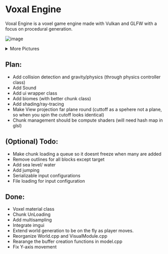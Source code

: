 # Voxal Engine
Voxal Engine is a voxel game engine made with Vulkan and GLFW with a focus on procedural generation.

![image](https://github.com/Git-RoySun/Engine2/assets/25252952/d10aad84-218e-48dd-81e3-1516461b7aeb)


<details>
<summary>More Pictures</summary>
  
![gallery](https://github.com/Git-RoySun/VoxalEngine/assets/25252952/214c9555-fb11-496a-82ed-9dd6e674eb99)
</details>

## Plan:
- Add collision detection and gravity/physics (through physics controller class)
- Add Sound
- Add ui wrapper class
- Add biomes (with better chunk class)
- Add shading/ray-tracing
- Make View projection far plane round (cuttoff as a spehere not a plane, so when you spin the cutoff looks identical)
- Chunk management should be compute shaders (will need hash map in glsl)

## (Optional) Todo:
- Make chunk loading a queue so it doesnt freeze when many are added
- Remove outlines for all blocks except target
- Add sea level/ water
- Add jumping
- Serializable input configurations
- File loading for input configuration

## Done:
- Voxel material class
- Chunk UnLoading
- Add multisampling
- Integrate imgui
- Extend world generation to be on the fly as player moves.
- Reorganize World.cpp and VisualModule.cpp
- Rearange the buffer creation functions in model.cpp
- Fix Y-axis movement
